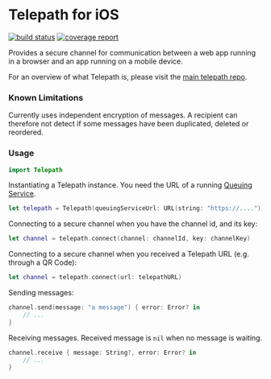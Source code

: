 Telepath for iOS
================
[![build status](https://gitlab.ta.philips.com/blockchain-lab/telepath-ios/badges/master/build.svg)](https://gitlab.ta.philips.com/blockchain-lab/telepath/commits/master)
[![coverage report](https://gitlab.ta.philips.com/blockchain-lab/telepath-ios/badges/master/coverage.svg)](https://gitlab.ta.philips.com/blockchain-lab/telepath/commits/master)

Provides a secure channel for communication between a web app running in a browser and an app running on a mobile device.

For an overview of what Telepath is, please visit the [main telepath repo][2].

### Known Limitations

Currently uses independent encryption of messages. A recipient can therefore not detect if some messages have been duplicated, deleted or reordered.

### Usage

```swift
import Telepath
```

Instantiating a Telepath instance. You need the URL of a running [Queuing Service][3].

```swift
let telepath = Telepath(queuingServiceUrl: URL(string: "https://...."))
```

Connecting to a secure channel when you have the channel id, and its key:

```swift
let channel = telepath.connect(channel: channelId, key: channelKey)
```

Connecting to a secure channel when you received a Telepath URL (e.g. through a QR Code):

```swift
let channel = telepath.connect(url: telepathURL)
```

Sending messages:

```swift
channel.send(message: "a message") { error: Error? in
    // ...
}
```

Receiving messages. Received message is `nil` when no message is waiting.

```swift
channel.receive { message: String?, error: Error? in
    // ...
}
```

[1]: https://en.wikipedia.org/wiki/Network_address_translation
[2]: https://gitlab.ta.philips.com/blockchain-lab/telepath
[3]: https://gitlab.ta.philips.com/blockchain-lab/telepath-queuing-service
